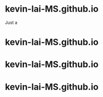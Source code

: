# kevin-lai-MS.github.io
Just a
# kevin-lai-MS.github.io
# kevin-lai-MS.github.io
# kevin-lai-MS.github.io
